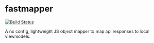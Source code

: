 # fastmapper

[![Build Status](https://travis-ci.org/valantonini/fastmapper.svg?branch=master)](https://travis-ci.org/valantonini/fastmapper)

A no config, lightweight JS object mapper to map api responses to local viewmodels.
